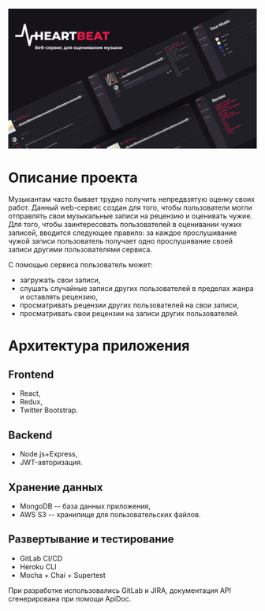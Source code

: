 ![Splash Screen](/images/heartbeat.png)
# Описание проекта
Музыкантам часто бывает трудно получить непредвзятую оценку своих работ. Данный web-сервис создан для того, чтобы пользователи могли отправлять свои музыкальные записи на рецензию и оценивать чужие.
Для того, чтобы заинтересовать пользователей в оценивании чужих записей, вводится следующее правило: за каждое прослушивание чужой записи пользователь получает одно прослушивание своей записи другими пользователями сервиса.

С помощью сервиса пользователь может:
* загружать свои записи,
* слушать случайные записи других пользователей в пределах жанра и оставлять рецензию,
* просматривать рецензии других пользователей на свои записи,
* просматривать свои рецензии на записи других пользователей.

# Архитектура приложения
## Frontend
* React,
* Redux,
* Twitter Bootstrap.

## Backend
* Node.js+Express,
* JWT-авторизация.

## Хранение данных
* MongoDB -- база данных приложения,
* AWS S3 -- хранилище для пользовательских файлов.

## Развертывание и тестирование
* GitLab CI/CD
* Heroku CLI
* Mocha + Chai + Supertest

При разработке использовались GitLab и JIRA, документация API сгенерирована при помощи ApiDoc.
